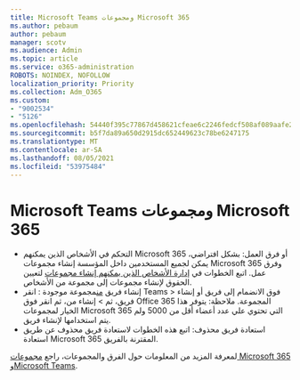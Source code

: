 ```yaml
---
title: Microsoft Teams ومجموعات Microsoft 365
ms.author: pebaum
author: pebaum
manager: scotv
ms.audience: Admin
ms.topic: article
ms.service: o365-administration
ROBOTS: NOINDEX, NOFOLLOW
localization_priority: Priority
ms.collection: Adm_O365
ms.custom:
- "9002534"
- "5126"
ms.openlocfilehash: 54440f395c77867d458621cfeae6c2246fedcf508af089aafe2a78b63fe8a5b9
ms.sourcegitcommit: b5f7da89a650d2915dc652449623c78be6247175
ms.translationtype: MT
ms.contentlocale: ar-SA
ms.lasthandoff: 08/05/2021
ms.locfileid: "53975484"
---
```

# <a name="microsoft-teams-and-microsoft-365-groups"></a>Microsoft Teams ومجموعات Microsoft 365

- التحكم في الأشخاص الذين يمكنهم Microsoft 365 أو فرق العمل: بشكل افتراضي، يمكن لجميع المستخدمين داخل المؤسسة إنشاء مجموعات Microsoft 365 وفرق عمل. اتبع الخطوات في [إدارة الأشخاص الذين يمكنهم إنشاء مجموعات](https://support.office.com/article/4c46c8cb-17d0-44b5-9776-005fced8e618) لتعيين الحقوق لإنشاء مجموعات إلى مجموعة من الأشخاص.
- إنشاء فريق [من](https://support.microsoft.com/office/24ec428e-40d7-4a1a-ab87-29be7d145865)مجموعة موجودة : انقر Teams > فوق الانضمام إلى فريق أو إنشاء فريق، ثم > إنشاء من، ثم انقر فوق Office 365 المجموعة. ملاحظة: يتوفر هذا الخيار لمجموعات Microsoft 365 التي تحتوي علي عدد أعضاء أقل من 5000 ولم يتم استخدامها لإنشاء فريق.
- استعادة فريق محذوف: اتبع هذه الخطوات لاستعادة فريق محذوف عن طريق استعادة Microsoft 365 المقترنة بالفريق. [](https://docs.microsoft.com/microsoftteams/archive-or-delete-a-team#restore-a-deleted-team)

لمعرفة المزيد من المعلومات حول الفرق والمجموعات، راجع [مجموعات Microsoft 365 وMicrosoft Teams](https://docs.microsoft.com/microsoftteams/office-365-groups).

